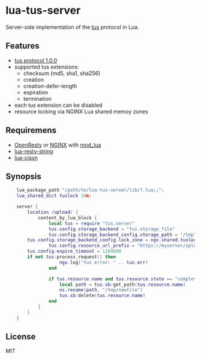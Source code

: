 # lua-tus-server

Server-side implementation of the [tus](https://tus.io/) protocol in Lua.

## Features

- [tus protocol 1.0.0](https://tus.io/protocols/resumable-upload.html)
- supported tus extensions:
  - checksum (md5, sha1, sha256)
  - creation
  - creation-defer-length
  - expiration
  - termination
- each tus extension can be disabled
- resource locking via NGINX Lua shared memoy zones

## Requiremens

- [OpenResty](https://openresty.org) or [NGINX](https://www.nginx.com) with [mod\_lua](https://github.com/openresty/lua-nginx-module)
- [lua-resty-string](https://github.com/openresty/lua-resty-string)
- [lua-cjson](https://www.kyne.com.au/~mark/software/lua-cjson.php)

## Synopsis


```lua
    lua_package_path "/path/to/lua-tus-server/lib/?.lua;;";
    lua_shared_dict tuslock 10m;

    server {
        location /upload/ {
            content_by_lua_block {
                local tus = require "tus.server"
                tus.config.storage_backend = "tus.storage_file"
                tus.config.storage_backend_config.storage_path = "/tmp"
		tus.config.storage_backend_config.lock_zone = ngx.shared.tuslock
                tus.config.resource_url_prefix = "https://myserver/upload"
		tus.config.expire_timeout = 1209600
		if not tus:process_request() then
                    ngx.log("tus error: " .. tus.err)
                end

                if tus.resource.name and tus.resource.state == "completed" then
                    local path = tus.sb:get_path(tus.resource.name)
                    os.rename(path, "/tmp/newfile")
                    tus.sb:delete(tus.resource.name)
                end
            }
        }
    }
```

## License
MIT
